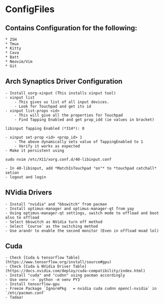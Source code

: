 # ConfigFiles

## Contains Configuration for the following:
    * ZSH
    * Tmux
    * Kitty
    * Cava
    * Batt
    * Neovim/Vim
    * Git

## Arch Synaptics Driver Configuration

    - Install xorg-xinput (This installs xinput tool)
    - xinput list
        - This gives us list of all input devices.
        - Look for Touchpad and get its id
    - xinput list-props <id>
        - This will give all the properties for Touchpad
        - Find Tapping Enabled and get prop_idd (ie values in bracket)
```
libinput Tapping Enabled (*314*): 0
```
    - xinput set-prop <id> <prop_id> 1
        - The above dynamically sets value of TappingEnabled to 1
        - Verify it works as expected
    - Make it persistent using
```
sudo nvim /etc/X11/xorg.conf.d/40-libinput.conf
```
    - In 40-libinput, add *MatchIsTouchpad "on"* to *touchpad catchall* setion
    - logout and login

## NVidia Drivers

    - Install "nvidia" and "bbswitch" from pacman
    - Install optimus-manager and optimus-manager-qt from yay
    - Using optimus-manager-qt settings, switch mode to offload and boot also to offload
    - Select bbswitch as NVidia turn off method
    - Select `Course` as the switching method
    - Use arandr to enable the second monitor (Even in offload moad lol)

## Cuda

    - Check [Cuda & tensorflow Table](https://www.tensorflow.org/install/source#gpu)
    - Check [Cuda & NVidia Driver Table](https://docs.nvidia.com/deploy/cuda-compatibility/index.html)
    - Install "cuda" and "cudnn" using pacman accordingly
    - Use venv -> `python -m venv PY3`
    - Install tensorflow-gpu
    - Freeze Package `IgnorePkg   = nvidia cuda cudnn opencl-nvidia` in `/etc/pacman.conf`
    - Tadaa!
